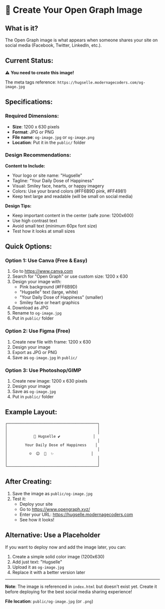 # 📸 Create Your Open Graph Image

## What is it?
The Open Graph image is what appears when someone shares your site on social media (Facebook, Twitter, LinkedIn, etc.).

## Current Status:
⚠️ **You need to create this image!**

The meta tags reference: `https://hugselle.modernagecoders.com/og-image.jpg`

## Specifications:

### Required Dimensions:
- **Size**: 1200 x 630 pixels
- **Format**: JPG or PNG
- **File name**: `og-image.jpg` or `og-image.png`
- **Location**: Put it in the `public/` folder

### Design Recommendations:

**Content to Include:**
- Your logo or site name: "Hugselle"
- Tagline: "Your Daily Dose of Happiness"
- Visual: Smiley face, hearts, or happy imagery
- Colors: Use your brand colors (#FF6B9D pink, #FF4981)
- Keep text large and readable (will be small on social media)

**Design Tips:**
- Keep important content in the center (safe zone: 1200x600)
- Use high contrast text
- Avoid small text (minimum 60px font size)
- Test how it looks at small sizes

## Quick Options:

### Option 1: Use Canva (Free & Easy)
1. Go to https://www.canva.com
2. Search for "Open Graph" or use custom size: 1200 x 630
3. Design your image with:
   - Pink background (#FF6B9D)
   - "Hugselle" text (large, white)
   - "Your Daily Dose of Happiness" (smaller)
   - Smiley face or heart graphics
4. Download as JPG
5. Rename to `og-image.jpg`
6. Put in `public/` folder

### Option 2: Use Figma (Free)
1. Create new file with frame: 1200 x 630
2. Design your image
3. Export as JPG or PNG
4. Save as `og-image.jpg` in `public/`

### Option 3: Use Photoshop/GIMP
1. Create new image: 1200 x 630 pixels
2. Design your image
3. Save as `og-image.jpg`
4. Put in `public/` folder

## Example Layout:

```
┌─────────────────────────────────────────┐
│                                         │
│                                         │
│            🤗 Hugselle 💕               │
│                                         │
│        Your Daily Dose of Happiness    │
│                                         │
│          ☺️  😊  💖  ✨                 │
│                                         │
│                                         │
└─────────────────────────────────────────┘
```

## After Creating:

1. Save the image as `public/og-image.jpg`
2. Test it:
   - Deploy your site
   - Go to https://www.opengraph.xyz/
   - Enter your URL: https://hugselle.modernagecoders.com
   - See how it looks!

## Alternative: Use a Placeholder

If you want to deploy now and add the image later, you can:
1. Create a simple solid color image (1200x630)
2. Add just text: "Hugselle"
3. Upload it as `og-image.jpg`
4. Replace it with a better version later

---

**Note**: The image is referenced in `index.html` but doesn't exist yet. Create it before deploying for the best social media sharing experience!

**File location**: `public/og-image.jpg` (or `.png`)
